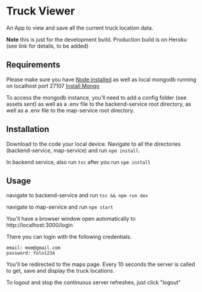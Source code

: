 # Truck Viewer

An App to view and save all the current truck location data.

**Note** this is just for the development build. Production build is on Heroku (see link for details, to be added)

## Requirements

Please make sure you have [Node installed](https://nodejs.org/en/) as well as local mongodb running on localhost port 27107 [Install Mongo](https://docs.mongodb.com/guides/server/install/)

To access the mongodb instance, you'll need to add a config folder (see assets sent) as well as a .env file to the backend-service root directory, as well as a .env file to the map-service root directory.

## Installation

Download to the code your local device. Navigate to all the directories (backend-service, map-service) and run `npm install`.

In backend service, also run `tsc` after you run `npm install`

## Usage

navigate to backend-service and run `tsc && npm run dev`

navigate to map-service and run `npm start`

You'll have a browser window open automatically to http://localhost:3000/login

There you can login with the following credentials.

```
email: mom@gmail.com
password: Yolo1234
```

You'll be redirected to the maps page. Every 10 seconds the server is called to get, save and display the truck locations.

To logout and stop the continuous server refreshes, just click "logout"
